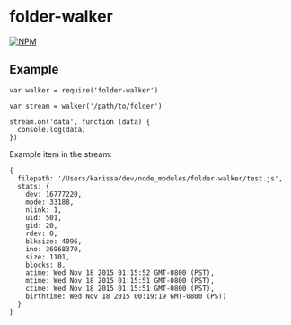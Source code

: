 # folder-walker

[![NPM](https://nodei.co/npm/folder-walker.png)](https://nodei.co/npm/folder-walker/)

## Example

```
var walker = require('folder-walker')

var stream = walker('/path/to/folder')

stream.on('data', function (data) {
  console.log(data)
})
```

Example item in the stream:

```
{
  filepath: '/Users/karissa/dev/node_modules/folder-walker/test.js',
  stats: {
    dev: 16777220,
    mode: 33188,
    nlink: 1,
    uid: 501,
    gid: 20,
    rdev: 0,
    blksize: 4096,
    ino: 36968370,
    size: 1101,
    blocks: 8,
    atime: Wed Nov 18 2015 01:15:52 GMT-0800 (PST),
    mtime: Wed Nov 18 2015 01:15:51 GMT-0800 (PST),
    ctime: Wed Nov 18 2015 01:15:51 GMT-0800 (PST),
    birthtime: Wed Nov 18 2015 00:19:19 GMT-0800 (PST)
  }
}
```

